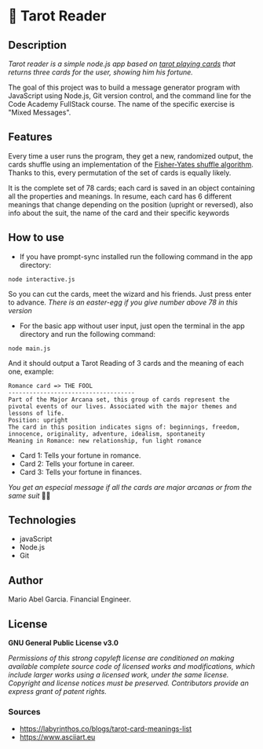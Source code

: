 # 🔮 Tarot Reader 

## Description

*Tarot reader is a simple node.js app based on [tarot playing cards](https://en.wikipedia.org/wiki/Tarot) that returns three cards for the user, showing him his fortune.*

The goal of this project was to build a message generator program with JavaScript using Node.js, Git version control, and the command line for the Code Academy FullStack course. The name of the specific exercise is "Mixed Messages".


## Features

Every time a user runs the program, they get a new, randomized output, the cards shuffle using an implementation of the [Fisher-Yates shuffle algorithm](https://en.wikipedia.org/wiki/Fisher%E2%80%93Yates_shuffle). Thanks to this, every permutation of the set of cards is equally likely.

It is the complete set of 78 cards; each card is saved in an object containing all the properties and meanings. In resume, each card has 6 different meanings that change depending on the position (upright or reversed), also info about the suit, the name of the card and their specific keywords

## How to use
- If you have prompt-sync installed run the following command in the app directory:
```
node interactive.js
```
So you can cut the cards, meet the wizard and his friends. Just press enter to advance. 
*There is an easter-egg if you give number above 78 in this version*


- For the basic app without user input, just open the terminal in the app directory and run the following command:
```
node main.js
```
And it should output a Tarot Reading of 3 cards and the meaning of each one, example:
```
Romance card => THE FOOL
------------------------------------
Part of the Major Arcana set, this group of cards represent the pivotal events of our lives. Associated with the major themes and lessons of life.
Position: upright
The card in this position indicates signs of: beginnings, freedom, innocence, originality, adventure, idealism, spontaneity
Meaning in Romance: new relationship, fun light romance
```
- Card 1: Tells your fortune in romance.
- Card 2: Tells your fortune in career.
- Card 3: Tells your fortune in finances.

*You get an especial message if all the cards are major arcanas or from the same suit*  🧙‍♂️


## Technologies

- javaScript
- Node.js
- Git

## Author

Mario Abel Garcia. Financial Engineer.

## License

**GNU General Public License v3.0** 

*Permissions of this strong copyleft license are conditioned on making available 
complete source code of licensed works and modifications, which include larger 
works using a licensed work, under the same license. Copyright and license notices 
must be preserved. Contributors provide an express grant of patent rights.*


### Sources 

- https://labyrinthos.co/blogs/tarot-card-meanings-list
- https://www.asciiart.eu


